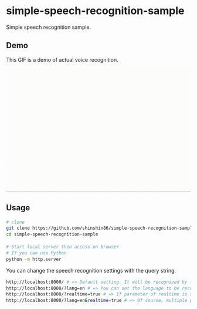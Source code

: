 # simple-speech-recognition-sample

Simple speech recognition sample.



## Demo

This GIF is a demo of actual voice recognition.

![gif demo](./gif/demo.gif)



## Usage

```bash
# clone
git clone https://github.com/shinshin86/simple-speech-recognition-sample.git
cd simple-speech-recognition-sample

# Start local server then access on browser
# If you can use Python
python -m http.server
```



You can change the speech recognition settings with the query string.

```bash
http://localhost:8000/ # => Default setting. It will be recognized by the browser's language setting.
http://localhost:8000/?lang=en # => You can set the language to be recognized by parameter of lang.
http://localhost:8000/?realtime=true # => If parameter of realtime is set to true, recognition is done in real time.
http://localhost:8000/?lang=en&realtime=true # => Of course, multiple parameters are accepted.
```